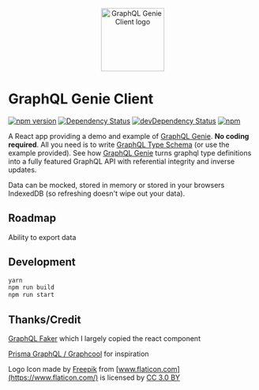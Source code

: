 <div style="text-align:center"><img width="128px" src="/dist/logo.svg" alt="GraphQL Genie Client logo"></div>

# GraphQL Genie Client

[![npm version](https://img.shields.io/npm/v/graphql-genie-client.svg)](https://www.npmjs.com/package/graphql-genie-client)
[![Dependency Status](https://david-dm.org/genie-team/graphql-genie-client.svg)](https://david-dm.org/genie-team/graphql-genie-client)
[![devDependency Status](https://david-dm.org/genie-team/graphql-genie-client/dev-status.svg)](https://david-dm.org/genie-team/graphql-genie-client/?type=dev)
[![npm](https://img.shields.io/npm/l/graphql-genie-client.svg)](https://github.com/genie-team/graphql-genie-client/blob/master/LICENSE)



A React app providing a demo and example of [GraphQL Genie](https://github.com/genie-team/graphql-genie). __No coding required__.
All you need is to write [GraphQL Type Schema](https://graphql.org/learn/schema/) (or use the example provided). See how [GraphQL Genie](https://github.com/genie-team/graphql-genie) turns graphql type definitions into a fully featured GraphQL API with referential integrity and inverse updates. 

Data can be mocked, stored in memory or stored in your browsers IndexedDB (so refreshing doesn't wipe out your data).

## Roadmap
Ability to export data
## Development

```sh
yarn
npm run build
npm run start
```

## Thanks/Credit
[GraphQL Faker](https://github.com/APIs-guru/graphql-faker) which I largely copied the react component

[Prisma GraphQL / Graphcool](https://github.com/prismagraphql/prisma) for inspiration

Logo Icon made by [Freepik](http://www.freepik.com) from [www.flaticon.com](https://www.flaticon.com/) is licensed by [CC 3.0 BY](http://creativecommons.org/licenses/by/3.0/)